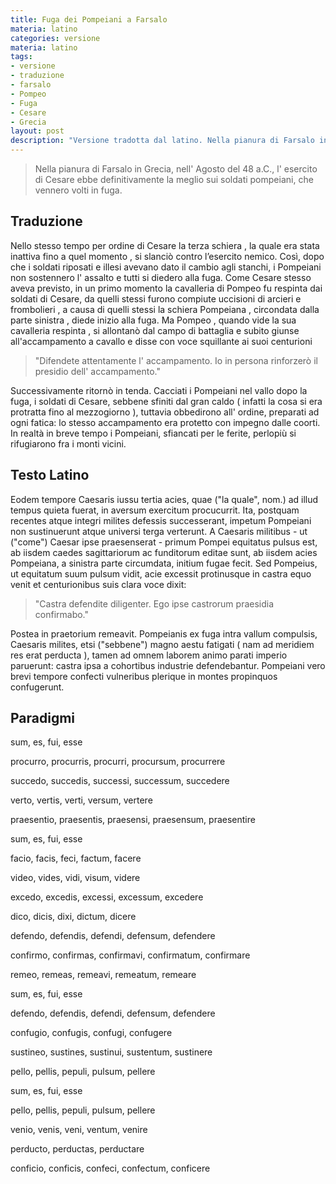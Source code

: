 ```yaml
---
title: Fuga dei Pompeiani a Farsalo
materia: latino
categories: versione
materia: latino
tags:
- versione
- traduzione
- farsalo
- Pompeo
- Fuga
- Cesare
- Grecia
layout: post
description: "Versione tradotta dal latino. Nella pianura di Farsalo in Grecia, nell' Agosto del 48 a.C., l' esercito di Cesare ebbe definitivamente la meglio sui soldati pompeiani, che vennero volti in fuga."
---
```

>Nella pianura di Farsalo in Grecia, nell' Agosto del 48 a.C., l' esercito di Cesare ebbe definitivamente la meglio sui soldati pompeiani, che vennero volti in fuga.

## Traduzione

Nello stesso tempo per ordine di Cesare la terza schiera , la quale era stata inattiva fino a quel momento , si slanciò contro l’esercito nemico. Così, dopo che i soldati riposati e illesi avevano dato il cambio agli stanchi, i Pompeiani non sostennero l' assalto e tutti si diedero alla fuga.  Come Cesare stesso aveva previsto, in un primo momento la cavalleria di Pompeo fu respinta dai soldati di Cesare, da quelli stessi furono compiute uccisioni di arcieri e frombolieri , a causa di quelli stessi la schiera Pompeiana , circondata dalla parte sinistra , diede inizio alla fuga. Ma Pompeo , quando vide la sua cavalleria respinta , si allontanò dal campo di battaglia e subito giunse all'accampamento a cavallo e disse con voce squillante ai suoi centurioni


>"Difendete attentamente l' accampamento. Io in persona rinforzerò il presidio dell' accampamento."


Successivamente ritornò in tenda. Cacciati i Pompeiani nel vallo dopo la fuga, i soldati di Cesare, sebbene sfiniti dal gran caldo ( infatti la cosa si era protratta fino al mezzogiorno ), tuttavia obbedirono all' ordine, preparati ad ogni fatica: lo stesso accampamento era protetto con impegno dalle coorti. In realtà in breve tempo i Pompeiani, sfiancati per le ferite, perlopiù si rifugiarono fra i monti vicini.

## Testo Latino
Eodem tempore Caesaris iussu tertia acies, quae ("la quale", nom.) ad illud tempus quieta fuerat, in aversum exercitum procucurrit. Ita, postquam recentes atque integri milites defessis successerant, impetum Pompeiani non sustinuerunt atque universi terga verterunt. A Caesaris militibus - ut ("come") Caesar ipse praesenserat - primum Pompei equitatus pulsus est, ab iisdem caedes sagittariorum ac funditorum editae sunt, ab iisdem acies Pompeiana, a sinistra parte circumdata, initium fugae fecit. Sed Pompeius, ut equitatum suum pulsum vidit, acie excessit protinusque in castra equo venit et centurionibus suis clara voce dixit: 

>"Castra defendite diligenter. Ego ipse castrorum praesidia confirmabo."

Postea in praetorium remeavit. Pompeianis ex fuga intra vallum compulsis, Caesaris milites, etsi ("sebbene") magno aestu fatigati ( nam ad meridiem res erat perducta ), tamen ad omnem laborem animo parati imperio paruerunt: castra ipsa a cohortibus industrie defendebantur. Pompeiani vero brevi tempore confecti vulneribus plerique in montes propinquos confugerunt.

## Paradigmi

sum, es, fui, esse

procurro, procurris, procurri, procursum, procurrere

succedo, succedis, successi, successum, succedere

verto, vertis, verti, versum, vertere

praesentio, praesentis, praesensi, praesensum, praesentire

sum, es, fui, esse

facio, facis, feci, factum, facere

video, vides, vidi, visum, videre

excedo, excedis, excessi, excessum, excedere

dico, dicis, dixi, dictum, dicere

defendo, defendis, defendi, defensum, defendere

confirmo, confirmas, confirmavi, confirmatum, confirmare

remeo, remeas, remeavi, remeatum, remeare

sum, es, fui, esse

defendo, defendis, defendi, defensum, defendere

confugio, confugis, confugi, confugere

sustineo, sustines, sustinui, sustentum, sustinere

pello, pellis, pepuli, pulsum, pellere

sum, es, fui, esse

pello, pellis, pepuli, pulsum, pellere

venio, venis, veni, ventum, venire

perducto, perductas, perductare

conficio, conficis, confeci, confectum, conficere